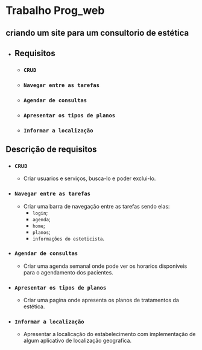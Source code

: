 # Trabalho Prog_web
## criando um site para um consultorio de estética
- ## Requisitos
    * ### **```CRUD```**
    * ### **```Navegar entre as tarefas```**
    * ### **```Agendar de consultas```**
    * ### **```Apresentar os tipos de planos```**
    * ### **```Informar a localização```**

## Descrição de requisitos
* ### **```CRUD```**
    * Criar usuarios e serviços, busca-lo e poder exclui-lo.
* ### **```Navegar entre as tarefas```**
    * Criar uma barra de navegação entre as tarefas sendo elas:
        * ```login```;
        * ```agenda```;
        * ```home```;
        * ```planos```;
        * ```informações do esteticista```.
* ### **```Agendar de consultas```**
    * Criar uma agenda semanal onde pode ver os horarios disponiveis para o agendamento dos pacientes.
* ### **```Apresentar os tipos de planos```**
    * Criar uma pagina onde apresenta os planos de tratamentos da estética.
* ### **```Informar a localização```**
    * Apresentar a localicação do estabelecimento com implementação de algum aplicativo de localização geografica.